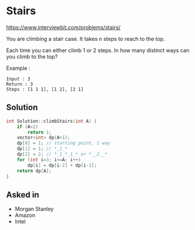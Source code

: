 # Stairs

https://www.interviewbit.com/problems/stairs/

You are climbing a stair case. It takes n steps to reach to the top.

Each time you can either climb 1 or 2 steps. In how many distinct ways can you climb to the top?

Example :

```
Input : 3
Return : 3
Steps : [1 1 1], [1 2], [2 1]
```

## Solution
```cpp
int Solution::climbStairs(int A) {
    if (A<2)
        return 1;
    vector<int> dp(A+1);
    dp[0] = 1; // starting point, 1 way
    dp[1] = 1; // *_1_*
    dp[2] = 2; // *_1_*_1_* or *__2__*
    for (int i=3; i<=A; i++)
        dp[i] = dp[i-2] + dp[i-1];
    return dp[A];
}
```

## Asked in

* Morgan Stanley
* Amazon
* Intel

